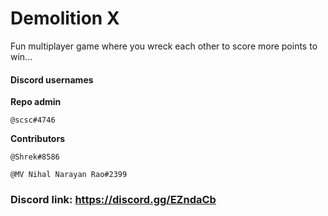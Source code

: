 # Demolition X

Fun multiplayer game where you wreck each other to score more points to win...

#### **Discord usernames**

**Repo admin**

    @scsc#4746

**Contributors**

    @Shrek#8586

    @MV Nihal Narayan Rao#2399

### Discord link: https://discord.gg/EZndaCb

